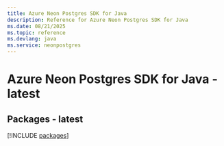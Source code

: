 ```yaml
---
title: Azure Neon Postgres SDK for Java
description: Reference for Azure Neon Postgres SDK for Java
ms.date: 08/21/2025
ms.topic: reference
ms.devlang: java
ms.service: neonpostgres
---
```

# Azure Neon Postgres SDK for Java - latest
## Packages - latest
[!INCLUDE [packages](neon-postgres-index.md)]